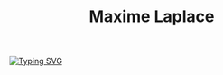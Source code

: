 <h1 align="center">
    <strong>
        Maxime Laplace
    </strong>
    <br><br>
</h1>

[![Typing SVG](https://readme-typing-svg.herokuapp.com?size=30&color=C7F2FF&center=true&vCenter=true&multiline=true&lines=Maxime+Laplace)](https://git.io/typing-svg)


<!--
**MaximeLaplace/maximelaplace** is a ✨ _special_ ✨ repository because its `README.md` (this file) appears on your GitHub profile.

Here are some ideas to get you started:

- 🔭 I’m currently working on ...
- 🌱 I’m currently learning ...
- 👯 I’m looking to collaborate on ...
- 🤔 I’m looking for help with ...
- 💬 Ask me about ...
- 📫 How to reach me: ...
- 😄 Pronouns: ...
- ⚡ Fun fact: ...
-->
